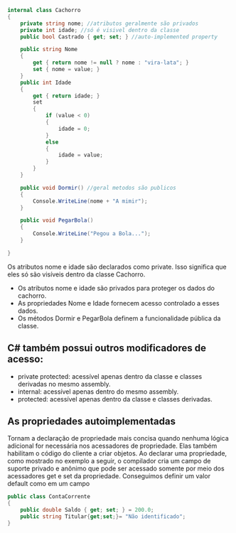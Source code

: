 ```c#
internal class Cachorro
{
    private string nome; //atributos geralmente são privados
    private int idade; //só é visivel dentro da classe
    public bool Castrado { get; set; } //auto-implemented property

    public string Nome
    {
        get { return nome != null ? nome : "vira-lata"; }
        set { nome = value; }
    }
    public int Idade
    {
        get { return idade; }
        set
        {
            if (value < 0)
            {
                idade = 0;
            }
            else
            {
                idade = value;
            }
        }
    }

    public void Dormir() //geral metodos são publicos
    {
        Console.WriteLine(nome + "A mimir");
    }

    public void PegarBola()
    {
        Console.WriteLine("Pegou a Bola...");
    }

}
```
Os atributos nome e idade são declarados como private. Isso significa que eles só são visíveis dentro da classe Cachorro. 

- Os atributos nome e idade são privados para proteger os dados do cachorro.
- As propriedades Nome e Idade fornecem acesso controlado a esses dados.
- Os métodos Dormir e PegarBola definem a funcionalidade pública da classe.

## C# também possui outros modificadores de acesso:

- private protected: acessível apenas dentro da classe e classes derivadas no mesmo assembly.
- internal: acessível apenas dentro do mesmo assembly.
- protected: acessível apenas dentro da classe e classes derivadas.

## As propriedades autoimplementadas 
Tornam a declaração de propriedade mais concisa quando nenhuma lógica adicional for necessária nos acessadores de propriedade. Elas também habilitam o código do cliente a criar objetos. Ao declarar uma propriedade, como mostrado no exemplo a seguir, o compilador cria um campo de suporte privado e anônimo que pode ser acessado somente por meio dos acessadores get e set da propriedade. 
Conseguimos definir um valor default como em um campo

```c#
public class ContaCorrente
{
    public double Saldo { get; set; } = 200.0;   
    public string Titular{get;set;}= "Não identificado"; 
}
```